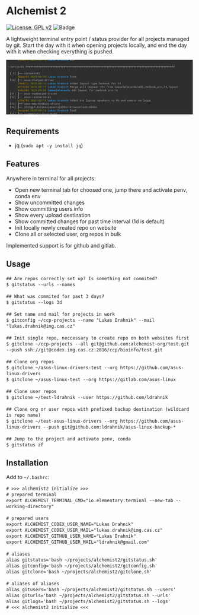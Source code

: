 # Alchemist 2

[![License: GPL v2](https://img.shields.io/badge/License-GPLv2-blue.svg)](https://www.gnu.org/licenses/old-licenses/gpl-2.0.en.html)
![Badge](https://hitscounter.dev/api/hit?url=https%3A%2F%2Fgithub.com%2Falchemist-org%2Falchemist2&label=Visitors&icon=suit-heart-fill&color=%23e35d6a)

A lightweight terminal entry point / status provider for all projects managed by git. Start the day with it when opening projects locally, and end the day with it when checking everything is pushed.

![Preview](preview.png)

## Requirements

- jq (`sudo apt -y install jq`)

## Features

Anywhere in terminal for all projects:

- Open new terminal tab for choosed one, jump there and activate penv, conda env
- Show uncommitted changes
- Show committing users info
- Show every upload destination
- Show committed changes for past time interval (1d is default)
- Init locally newly created repo on website
- Clone all or selected user, org repos in bulk

Implemented support is for github and gitlab.

## Usage

```
## Are repos correctly set up? Is something not commited? 
$ gitstatus --urls --names

## What was commited for past 3 days?
$ gitstatus --logs 3d

## Set name and mail for projects in work
$ gitconfig ~/ccp-projects --name "Lukas Drahnik" --mail "lukas.drahnik@img.cas.cz"

## Init single repo, neccessary to create repo on both websites first
$ gitclone ~/ccp-projects --all git@github.com:alchemist-org/test.git --push ssh://git@codex.img.cas.cz:2816/ccp/bioinfo/test.git

## Clone org repos
$ gitclone ~/asus-linux-drivers-test --org https://github.com/asus-linux-drivers
$ gitclone ~/asus-linux-test --org https://gitlab.com/asus-linux

## Clone user repos
$ gitclone ~/test-ldrahnik --user https://github.com/ldrahnik

## Clone org or user repos with prefixed backup destination (wildcard is repo name)
$ gitclone ~/test-asus-linux-drivers --org https://github.com/asus-linux-drivers --push git@github.com:ldrahnik/asus-linux-backup-*

## Jump to the project and activate penv, conda
$ gitstatus zf
```

## Installation

Add to `~/.bashrc`:

```
# >>> alchemist2 initialize >>>
# prepared terminal
export ALCHEMIST_TERMINAL_CMD="io.elementary.terminal --new-tab --working-directory"

# prepared users
export ALCHEMIST_CODEX_USER_NAME="Lukas Drahnik"
export ALCHEMIST_CODEX_USER_MAIL="lukas.drahnik@img.cas.cz"
export ALCHEMIST_GITHUB_USER_NAME="Lukas Drahnik"
export ALCHEMIST_GITHUB_USER_MAIL="ldrahnik@gmail.com"

# aliases
alias gitstatus='bash ~/projects/alchemist2/gitstatus.sh'
alias gitconfig='bash ~/projects/alchemist2/gitconfig.sh'
alias gitclone='bash ~/projects/alchemist2/gitclone.sh'

# aliases of aliases
alias gitusers='bash ~/projects/alchemist2/gitstatus.sh --users'
alias giturls='bash ~/projects/alchemist2/gitstatus.sh --urls'
alias gitlogs='bash ~/projects/alchemist2/gitstatus.sh --logs'
# <<< alchemist2 initialize <<<
```
